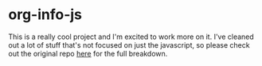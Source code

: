 org-info-js
===========

This is a really cool project and I'm excited to work more on it. I've cleaned out a lot of stuff that's not focused on just the javascript, so please check out the original repo [here](https://github.com/SebastianRose/org-info-js) for the full breakdown.
